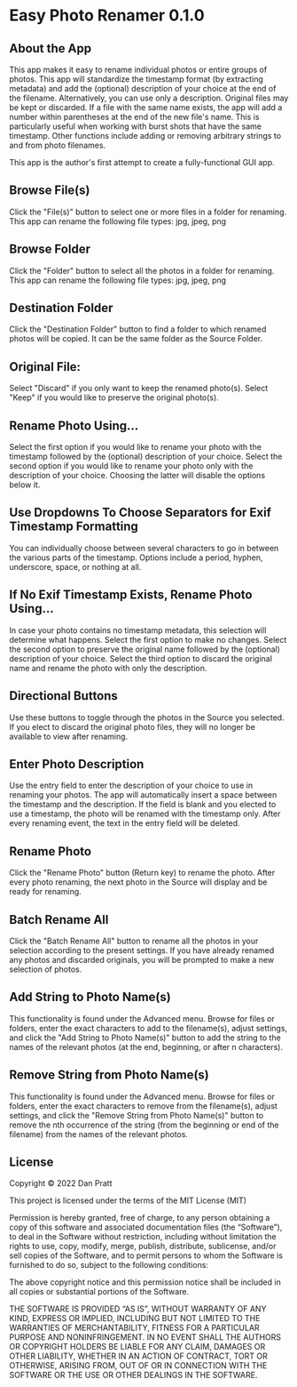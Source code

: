 # Easy Photo Renamer 0.1.0

## About the App

This app makes it easy to rename individual photos or entire groups of photos. This app will standardize the timestamp format (by extracting metadata) and add the (optional) description of your choice at the end of the filename. Alternatively, you can use only a description. Original files may be kept or discarded. If a file with the same name exists, the app will add a number within parentheses at the end of the new file's name. This is particularly useful when working with burst shots that have the same timestamp. Other functions include adding or removing arbitrary strings to and from photo filenames.

This app is the author's first attempt to create a fully-functional GUI app.

## Browse File(s)

Click the "File(s)" button to select one or more files in a folder for renaming. This app can rename the following file types: jpg, jpeg, png

## Browse Folder

Click the "Folder" button to select all the photos in a folder for renaming. This app can rename the following file types: jpg, jpeg, png

## Destination Folder

Click the "Destination Folder" button to find a folder to which renamed photos will be copied. It can be the same folder as the Source Folder.

## Original File:

Select "Discard" if you only want to keep the renamed photo(s). Select "Keep" if you would like to preserve the original photo(s).

## Rename Photo Using...

Select the first option if you would like to rename your photo with the timestamp followed by the (optional) description of your choice. Select the second option if you would like to rename your photo only with the description of your choice. Choosing the latter will disable the options below it.

## Use Dropdowns To Choose Separators for Exif Timestamp Formatting

You can individually choose between several characters to go in between the various parts of the timestamp. Options include a period, hyphen, underscore, space, or nothing at all.

## If No Exif Timestamp Exists, Rename Photo Using...

In case your photo contains no timestamp metadata, this selection will determine what happens. Select the first option to make no changes. Select the second option to preserve the original name followed by the (optional) description of your choice. Select the third option to discard the original name and rename the photo with only the description.

## Directional Buttons

Use these buttons to toggle through the photos in the Source you selected. If you elect to discard the original photo files, they will no longer be available to view after renaming.

## Enter Photo Description

Use the entry field to enter the description of your choice to use in renaming your photos. The app will automatically insert a space between the timestamp and the description. If the field is blank and you elected to use a timestamp, the photo will be renamed with the timestamp only. After every renaming event, the text in the entry field will be deleted.

## Rename Photo

Click the "Rename Photo" button (Return key) to rename the photo. After every photo renaming, the next photo in the Source will display and be ready for renaming.

## Batch Rename All

Click the "Batch Rename All" button to rename all the photos in your selection according to the present settings. If you have already renamed any photos and discarded originals, you will be prompted to make a new selection of photos.

## Add String to Photo Name(s)

This functionality is found under the Advanced menu. Browse for files or folders, enter the exact characters to add to the filename(s), adjust settings, and click the "Add String to Photo Name(s)" button to add the string to the names of the relevant photos (at the end, beginning, or after n characters).

## Remove String from Photo Name(s)

This functionality is found under the Advanced menu. Browse for files or folders, enter the exact characters to remove from the filename(s), adjust settings, and click the "Remove String from Photo Name(s)" button to remove the nth occurrence of the string (from the beginning or end of the filename) from the names of the relevant photos.

## License

Copyright © 2022 Dan Pratt

This project is licensed under the terms of the MIT License (MIT)

Permission is hereby granted, free of charge, to any person obtaining a copy of this software and associated documentation files (the “Software”), to deal in the Software without restriction, including without limitation the rights to use, copy, modify, merge, publish, distribute, sublicense, and/or sell copies of the Software, and to permit persons to whom the Software is furnished to do so, subject to the following conditions:

The above copyright notice and this permission notice shall be included in all copies or substantial portions of the Software.

THE SOFTWARE IS PROVIDED “AS IS”, WITHOUT WARRANTY OF ANY KIND, EXPRESS OR IMPLIED, INCLUDING BUT NOT LIMITED TO THE WARRANTIES OF MERCHANTABILITY, FITNESS FOR A PARTICULAR PURPOSE AND NONINFRINGEMENT. IN NO EVENT SHALL THE AUTHORS OR COPYRIGHT HOLDERS BE LIABLE FOR ANY CLAIM, DAMAGES OR OTHER LIABILITY, WHETHER IN AN ACTION OF CONTRACT, TORT OR OTHERWISE, ARISING FROM, OUT OF OR IN CONNECTION WITH THE SOFTWARE OR THE USE OR OTHER DEALINGS IN THE SOFTWARE.